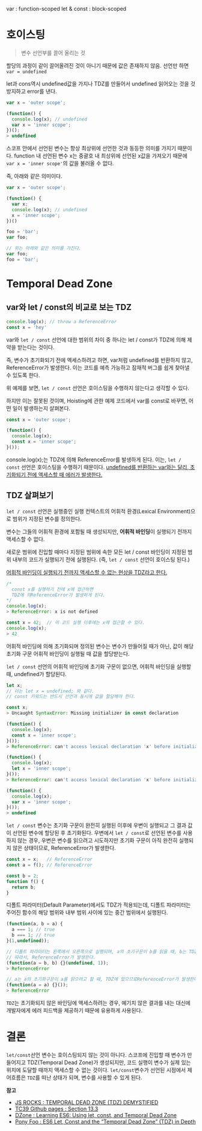 var : function-scoped
let & const : block-scoped

# 호이스팅

> 변수 선언부를 끌어 올리는 것

할당의 과정이 같이 끌어올려진 것이 아니기 때문에 값은 존재하지 않음. 
선언만 하면 
`var = undefined`

let과 cons역시 undefined값을 가지나 TDZ를 만들어서 
undefined 읽어오는 것을 것 방지하고 error를 낸다.

```javascript
var x = 'outer scope';

(function() {
  console.log(x); // undefined
  var x = 'inner scope';
})();
> undefined
```

스코프 안에서 선언된 변수는 항상 최상위에 선언한 것과 동등한 의미를 가지기 때문이다.
function 내 선언된 변수 x는 중괄호 내 최상위에 선언된 x값을 가져오기 때문에
`var x = 'inner scope'`의 값을 불러올 수 없다. 

즉, 아래와 같은 의미이다.

```javascript
var x = 'outer scope';

(function() {
  var x;  
  console.log(x); // undefined
  x = 'inner scope';
})()
```

```javascript
foo = 'bar';
var foo;

// 위는 아래와 같은 의미를 가진다.
var foo;
foo = 'bar';
```

# Temporal Dead Zone

## var와 let / const의 비교로 보는 TDZ

```javascript
console.log(x); // throw a ReferenceError
const x = 'hey'
```

var와 `let / const` 선언에 대한 범위의 차이 중 하나는 let / const가 TDZ에 의해 제약을 받는다는 것이다.

즉, 변수가 초기화되기 전에 엑세스하려고 하면, var처럼 undefined를 반환하지 않고, ReferenceError가 발생한다. 이는 코드를 예측 가능하고 잠재적 버그를 쉽게 찾아낼 수 있도록 한다.

위 예제를 보면, `let / const` 선언은 호이스팅을 수행하지 않는다고 생각할 수 있다.

하지만 이는 잘못된 것이며, Hoisting에 관한 예제 코드에서 var를 const로 바꾸면, 어떤 일이 발생하는지 살펴본다.

```javascript
const x = 'outer scope';

(function() {
  console.log(x);
  const x = 'inner scope';
}());
```

console.log(x);는 TDZ에 의해 ReferenceError를 발생하게 된다.
이는, `let / const` 선언은 호이스팅을 수행하기 때문이다.
<u>undefined를 반환하는 var와는 달리, 초기화되기 전에 엑세스할 때 에러가 발생한다.</u>

## TDZ 살펴보기

`let / const` 선언은 실행중인 실행 컨텍스트의 어휘적 환경(Lexical Environment)으로 범위가 지정된 변수를 정의한다.

변수는 그들의 어휘적 환경에 포함될 때 생성되지만, **어휘적 바인딩**이 실행되기 전까지 액세스할 수 없다.

새로운 범위에 진입할 때마다 지정된 범위에 속한 모든 let / const 바인딩이 지정된 범위 내부의 코드가 실행되기 전에 실행된다. (즉, `let / const` 선언이 호이스팅 된다.)

<u>어휘적 바인딩이 실행되기 전까지 액세스할 수 없는 현상을 TDZ라고 한다.</u>

```javascript
/* 
  const x를 실행하기 전에 x에 접근하면
  TDZ에 의ReferenceError가 발생하게 된다.
*/
console.log(x);
> ReferenceError: x is not defined

const x = 42;  // 이 코드 실행 이후에는 x에 접근할 수 있다.
console.log(x);
> 42
```

어휘적 바인딩에 의해 초기화되며 정의된 변수는 변수가 만들어질 때가 아닌, 값이 해당 초기화 구문 어휘적 바인딩이 실행될 때 값을 할당받는다.

`let / const` 선언의 어휘적 바인딩에 초기화 구문이 없으면, 어휘적 바인딩을 실행할 때, undefined가 할당된다.

```javascript
let x; 
// 이는 let x = undefined; 와 같다.
// const 키워드는 반드시 선언과 동시에 값을 할당해야 한다.

const x; 
> Uncaught SyntaxError: Missing initializer in const declaration
```

```javascript
(function() {
  console.log(x);
  const x = 'inner scope';
}());
> ReferenceError: can't access lexical declaration 'x' before initialization

(function() {
  console.log(x);
  let x = 'inner scope';
}());
> ReferenceError: can't access lexical declaration 'x' before initialization

(function() {
  console.log(x);
  var x = 'inner scope';
}());
> undefined
```

`let / const` 변수는 초기화 구문이 완전히 실행된 이후에 우변이 실행되고 그 결과 값이 선언된 변수에 할당된 후 초기화된다. 우변에서 `let / const`로 선언된 변수를 사용하지 않는 경우, 우변은 변수를 읽으려고 시도하지만 초기화 구문이 아직 완전히 실행되지 않은 상태이므로, ReferenceError가 발생한다.

```javascript
const x = x;   // ReferenceError
const a = f(); // ReferenceError

const b = 2;
function f() {
  return b;
} 
```

디폴트 파라미터(Default Parameter)에서도 TDZ가 적용되는데, 디폴트 파라미터는 주어진 함수의 해당 범위와 내부 범위 사이에 있는 중간 범위에서 실행된다.


```javascript
(function(a, b = a) {
  a === 1; // true
  b === 1; // true
}(1,undefined));

// 디폴트 파라미터는 왼쪽에서 오른쪽으로 실행되며, a의 초기구문이 b를 읽을 때, b는 TDZ에 있다.
// 따라서, ReferenceError가 발생한다.
(function(a = b, b) {}(undefined, 1));
> ReferenceError

// a는 a의 초기화구문이 a를 읽으려고 할 때, TDZ에 있으므로ReferenceError가 발생한다.
(function(a = a) {}());
> ReferenceError
```

`TDZ`는 초기화되지 않은 바인딩에 액세스하려는 경우, 예기치 않은 결과를 내는 대신에 개발자에게 에러 피드백을 제공하기 때문에 유용하게 사용된다.

# 결론

`let/const`선언 변수는 호이스팅되지 않는 것이 아니다. 스코프에 진입할 때 변수가 만들어지고 TDZ(Temporal Dead Zone)가 생성되지만, 코드 실행이 변수가 실제 있는 위치에 도달할 때까지 액세스할 수 없는 것이다. `let/const`변수가 선언된 시점에서 제어흐름은 `TDZ`를 떠난 상태가 되며, 변수를 사용할 수 있게 된다.

**참고**

- [JS ROCKS : TEMPORAL DEAD ZONE (TDZ) DEMYSTIFIED](http://jsrocks.org/2015/01/temporal-dead-zone-tdz-demystified)
- [TC39 Github pages : Section 13.3](https://tc39.github.io/ecma262/#sec-let-and-const-declarations)
- [DZone : Learning ES6: Using let, const, and Temporal Dead Zone](https://dzone.com/articles/learning-es6-using-let-const-and-temporal-dead-zon)
- [Pony Foo : ES6 Let, Const and the “Temporal Dead Zone” (TDZ) in Depth](https://ponyfoo.com/articles/es6-let-const-and-temporal-dead-zone-in-depth)